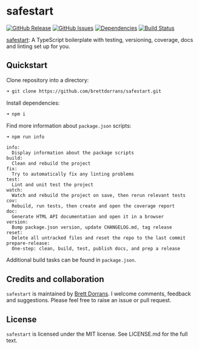 # safestart

[![GitHub Release](https://img.shields.io/github/release/brettdorrans/safestart.svg?style=flat)](https://github.com/brettdorrans/safestart/releases)
[![GitHub Issues](https://img.shields.io/github/issues/brettdorrans/safestart.svg?style=flat)](https://github.com/brettdorrans/safestart/issues)
[![Dependencies](https://david-dm.org/brettdorrans/safestart/status.svg?style=flat)](https://david-dm.org/brettdorrans/safestart)
[![Build Status](https://travis-ci.org/brettdorrans/safestart.svg?branch=master)](https://travis-ci.org/brettdorrans/safestart)

[safestart](https://brettdorrans.github.io/safestart/): A TypeScript boilerplate with testing, versioning, coverage, docs and linting set up for you.

## Quickstart

Clone repository into a directory:
```bash
➜ git clone https://github.com/brettdorrans/safestart.git
```

Install dependencies:
```bash
➜ npm i
```

Find more information about `package.json` scripts:
```bash
➜ npm run info
```
```
info:
  Display information about the package scripts
build:
  Clean and rebuild the project
fix:
  Try to automatically fix any linting problems
test:
  Lint and unit test the project
watch:
  Watch and rebuild the project on save, then rerun relevant tests
cov:
  Rebuild, run tests, then create and open the coverage report
doc:
  Generate HTML API documentation and open it in a browser
version:
  Bump package.json version, update CHANGELOG.md, tag release
reset:
  Delete all untracked files and reset the repo to the last commit
prepare-release:
  One-step: clean, build, test, publish docs, and prep a release
```

Additional build tasks can be found in `package.json`.

## Credits and collaboration
`safestart` is maintained by [Brett Dorrans](https://github.com/brettdorrans). I welcome comments, feedback and suggestions. Please feel free to raise an issue or pull request.

## License
`safestart` is licensed under the MIT license. See LICENSE.md for the full text.